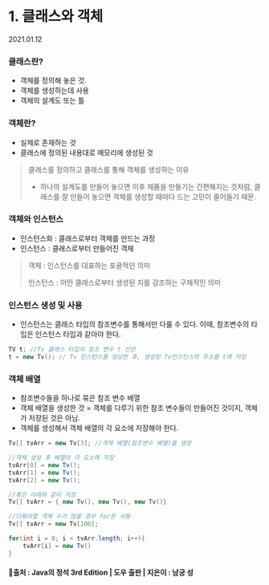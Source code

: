 # 1. 클래스와 객체

2021.01.12

### 클래스란?

- 객체를 정의해 놓은 것.
- 객체를 생성하는데 사용
- 객체의 설계도 또는 틀



### 객체란?

- 실제로 존재하는 것
- 클래스에 정의된 내용대로 메모리에 생성된 것



> 클래스를 정의하고 클래스를 통해 객체를 생성하는 이유
>
> - 하나의 설계도를 만들어 놓으면 이후 제품을 만들기는 간편해지는 것처럼, 클래스를 잘 만들어 놓으면 객체를 생성할 때마다 드는 고민이 줄어들기 때문.



### 객체와 인스턴스

- 인스턴스화 : 클래스로부터 객체를 만드는 과정
- 인스턴스 : 클래스로부터 만들어진 객체

> 객체 : 인스턴스를 대표하는 포괄적인 의미
>
> 인스턴스 : 어떤 클래스로부터 생성된 지를 강조하는 구체적인 의미



### 인스턴스 생성 및 사용

- 인스턴스는 클래스 타입의 참조변수를 통해서만 다룰 수 있다. 이때, 참조변수의 타입은 인스턴스 타입과 같아야 한다.

```java
TV t; //Tv 클래스 타입의 참조 변수 t 선언
t = new Tv(); // Tv 인스턴스를 생성한 후, 생성된 Tv인스턴스의 주소를 t에 저장
```



### 객체 배열

- 참조변수들을 하나로 묶은 참조 변수 배열
- 객체 배열을 생성한 것 = 객체를 다루기 위한 참조 변수들이 만들어진 것이지, 객체가 저장된 것은 아님.
- 객체를 생성해서 객체 배열의 각 요소에 저장해야 한다.

```java
Tv[] tvArr = new Tv[3]; //객체 배열(참조변수 배열)을 생성

//객체 생성 후 배열의 각 요소에 저장
tvArr[0] = new Tv();
tvArr[1] = new Tv();
tvArr[2] = new Tv();

//혹은 아래와 같이 저장
Tv[] tvArr = { new Tv(), new Tv(), new Tv()}

//다뤄야할 객체 수가 많을 경우 for문 사용
Tv[] tvArr = new Tv[100];

for(int i = 0; i < tvArr.length; i++){
    tvArr[i] = new Tv()
}
```



#### 🎈출처 : Java의 정석 3rd Edition | 도우 출판 | 지은이 : 남궁 성